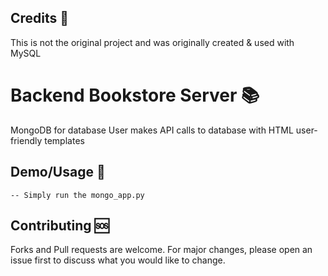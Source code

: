 ## Credits 👤

This is not the original project and was originally created & used with MySQL

# Backend Bookstore Server 📚

MongoDB for database
User makes API calls to database with HTML user-friendly templates

## Demo/Usage 👤

```
-- Simply run the mongo_app.py

```
## Contributing 🆘

Forks and Pull requests are welcome. For major changes, please open an issue first to discuss what you would like to change.

